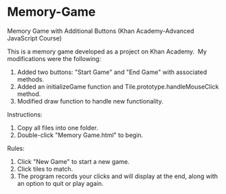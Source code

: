 # Memory-Game
Memory Game with Additional Buttons (Khan Academy-Advanced JavaScript Course) 

This is a memory game developed as a project on Khan Academy.  My modifications were the following:
1.  Added two buttons: "Start Game" and "End Game" with associated methods.
2.  Added an initializeGame function and Tile.prototype.handleMouseClick method.
3.  Modified draw function to handle new functionality.

Instructions:
1.  Copy all files into one folder.
2.  Double-click "Memory Game.html" to begin.

Rules:
1.  Click "New Game" to start a new game.
2.  Click tiles to match.
3.  The program records your clicks and will display at the end, along with an option to quit or play again.
